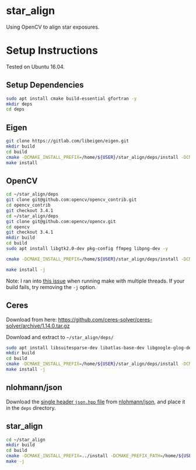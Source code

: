 # star_align
Using OpenCV to align star exposures.

# Setup Instructions

Tested on Ubuntu 16.04.

## Setup Dependencies

```Bash
sudo apt install cmake build-essential gfortran -y
mkdir deps
cd deps
```

## Eigen
```Bash
git clone https://gitlab.com/libeigen/eigen.git
mkdir build
cd build
cmake -DCMAKE_INSTALL_PREFIX=/home/${USER}/star_align/deps/install -DCMAKE_BUILD_TYPE=Release -DEIGEN_INCLUDE_DIR:PATH=/home/blake/star_align/deps/install/include/eigen3 ..
make install
```

## OpenCV
```Bash
cd ~/star_align/deps
git clone git@github.com:opencv/opencv_contrib.git
cd opencv_contrib
git checkout 3.4.1
cd ~/star_align/deps
git clone git@github.com:opencv/opencv.git
cd opencv
git checkout 3.4.1
mkdir build
cd build
sudo apt install libgtk2.0-dev pkg-config ffmpeg libpng-dev -y
```
```Bash
cmake -DCMAKE_INSTALL_PREFIX=/home/${USER}/star_align/deps/install -DCMAKE_PREFIX_PATH=/home/${USER}/star_align/deps/install -DOPENCV_EXTRA_MODULES_PATH=/home/${USER}/star_align/deps/opencv_contrib/modules -DCMAKE_BUILD_TYPE=Release -DBUILD_TESTS=OFF -DBUILD_PERF_TESTS=OFF -DBUILD_EXAMPLES=OFF -DBUILD_DOC=OFF -DOPENCV_ENABLE_NONFREE=ON -DBUILD_opencv_dnn=ON..

make install -j
```
Note: I ran into [this issue](https://github.com/opencv/opencv/issues/7636) when running make with multiple threads. If your build fails, try removing the `-j` option.

## Ceres
Download from here: https://github.com/ceres-solver/ceres-solver/archive/1.14.0.tar.gz

Download and extract to `~/star_align/deps/`
```Bash
sudo apt install libsuitesparse-dev libatlas-base-dev libgoogle-glog-dev -y
mkdir build
cd build
cmake -DCMAKE_INSTALL_PREFIX=/home/${USER}/star_align/deps/install -DCMAKE_PREFIX_PATH=/home/${USER}/star_align/deps/install -DCMAKE_BUILD_TYPE=Release -DBUILD_TESTING=OFF -DBUILD_SHARED_LIBS=ON -DBUILD_EXAMPLES=OFF -DBUILD_DOCUMENTATION=OFF ..
make install -j
```

## nlohmann/json
Download the [single header `json.hpp` file](https://raw.githubusercontent.com/nlohmann/json/develop/single_include/nlohmann/json.hpp) from [nlohmann/json](https://github.com/nlohmann/json), and place it in the `deps` directory.

## star_align
```Bash
cd ~/star_align
mkdir build
cd build
cmake -DCMAKE_INSTALL_PREFIX=../install -DCMAKE_PREFIX_PATH=/home/${USER}/star_align/deps/install -DCMAKE_BUILD_TYPE=Release ..
make -j
```
